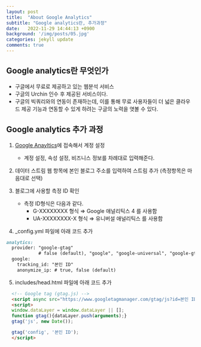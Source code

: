 ```yaml
---
layout: post
title:  "About Google Analytics"
subtitle: "Google analytics란, 추가과정"
date:   2022-11-29 14:44:13 +0900
background: '/img/posts/05.jpg'
categories: jekyll update
comments: true
---
```


## Google analytics란 무엇인가

- 구글에서 무료로 제공하고 있는 웹분석 서비스
- 구글의 Urchin 인수 후 제공된 서비스이다.
- 구글의 빅쿼리와의 연동이 존재하는데, 이를 통해 무료 사용자들이 더 넓은 클라우드 제공 기능과 연동할 수 있게 하려는 구글의 노력을 엿볼 수 있다.

## Google analytics 추가 과정

1. [Google Anayltics](https://analytics.google.com/analytics/web/provision/?hl=ko&pli=1#/provision)에 접속해서 계정 설정

    - 계정 설정, 속성 설정, 비즈니스 정보를 차례대로 입력해준다.

2. 데이터 스트림 웹 항목에 본인 블로그 주소를 입력하여 스트림 추가 (측정항목은 마음대로 선택)

3. 블로그에 사용할 측정 ID 확인

    - 측정 ID형식은 다음과 같다.
        - G-XXXXXXXX 형식 ⇒ Google 애널리틱스 4 를 사용함
        - UA-XXXXXXXX-X 형식 ⇒ 유니버설 애널리틱스 를 사용함

4. _config.yml 파일에 아래 코드 추가

  ```markdown
  analytics:
    provider: "google-gtag" 
              # false (default), "google", "google-universal", "google-gtag", "custom"
    google:
      tracking_id: "본인 ID"
      anonymize_ip: # true, false (default)
  ```
5. includes/head.html 파일에 아래 코드 추가

  ```html
    <!-- Google tag (gtag.js) -->
    <script async src="https://www.googletagmanager.com/gtag/js?id=본인 ID"></script>
    <script>
    window.dataLayer = window.dataLayer || [];
    function gtag(){dataLayer.push(arguments);}
    gtag('js', new Date());

    gtag('config', '본인 ID');
    </script>
  ```
